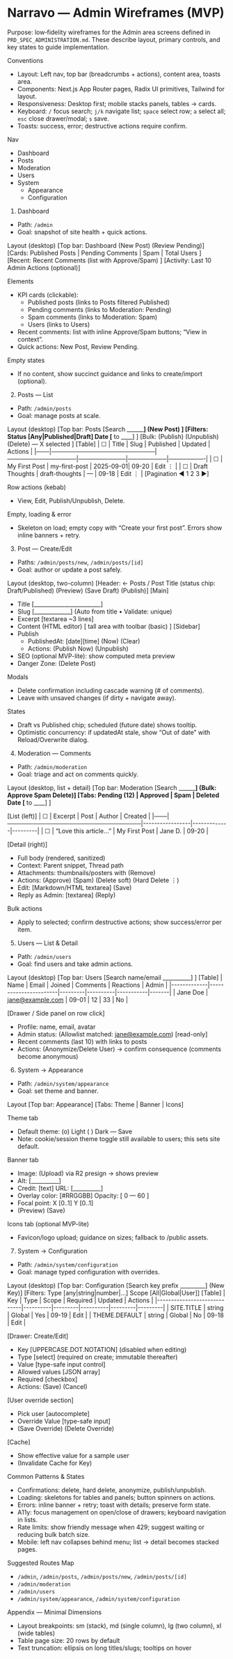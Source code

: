 # Narravo — Admin Wireframes (MVP)

Purpose: low‑fidelity wireframes for the Admin area screens defined in `PRD_SPEC_ADMINISTRATION.md`. These describe layout, primary controls, and key states to guide implementation.

Conventions
- Layout: Left nav, top bar (breadcrumbs + actions), content area, toasts area.
- Components: Next.js App Router pages, Radix UI primitives, Tailwind for layout.
- Responsiveness: Desktop first; mobile stacks panels, tables → cards.
- Keyboard: `/` focus search; `j/k` navigate list; `space` select row; `a` select all; `esc` close drawer/modal; `s` save.
- Toasts: success, error; destructive actions require confirm.

Nav
- Dashboard
- Posts
- Moderation
- Users
- System
  - Appearance
  - Configuration


1) Dashboard
- Path: `/admin`
- Goal: snapshot of site health + quick actions.

Layout (desktop)
[Top bar: Dashboard                                    (New Post) (Review Pending)]
[Cards:  Published Posts | Pending Comments | Spam | Total Users ]
[Recent:  Recent Comments (list with Approve/Spam)                 ]
[Activity: Last 10 Admin Actions (optional)]

Elements
- KPI cards (clickable):
  - Published posts (links to Posts filtered Published)
  - Pending comments (links to Moderation: Pending)
  - Spam comments (links to Moderation: Spam)
  - Users (links to Users)
- Recent comments: list with inline Approve/Spam buttons; “View in context”.
- Quick actions: New Post, Review Pending.

Empty states
- If no content, show succinct guidance and links to create/import (optional).


2) Posts — List
- Path: `/admin/posts`
- Goal: manage posts at scale.

Layout (desktop)
[Top bar: Posts     [Search __________] (New Post)              ]
[Filters: Status [Any|Published|Draft]  Date [____ to ____]     ]
[Bulk: (Publish) (Unpublish) (Delete)  — X selected            ]
[Table]
| ☐ | Title                  | Slug           | Published | Updated | Actions |
|───|────────────────────────|────────────────|───────────|─────────|────────-|
| ☐ | My First Post          | my-first-post  | 2025-09-01| 09-20   | Edit ⋮  |
| ☐ | Draft Thoughts         | draft-thoughts | —         | 09-18   | Edit ⋮  |
[Pagination ◀ 1 2 3 ▶]

Row actions (kebab)
- View, Edit, Publish/Unpublish, Delete.

Empty, loading & error
- Skeleton on load; empty copy with “Create your first post”. Errors show inline banners + retry.


3) Post — Create/Edit
- Paths: `/admin/posts/new`, `/admin/posts/[id]`
- Goal: author or update a post safely.

Layout (desktop, two-column)
[Header: ← Posts / Post Title (status chip: Draft/Published)     (Preview) (Save Draft) (Publish)]
[Main]
- Title [________________________]
- Slug  [_____________]  (Auto from title • Validate: unique)
- Excerpt [textarea ~3 lines]
- Content (HTML editor) [ tall area with toolbar (basic) ]
[Sidebar]
- Publish
  - PublishedAt: [date][time]  (Now) (Clear)
  - Actions: (Publish Now) (Unpublish)
- SEO (optional MVP-lite): show computed meta preview
- Danger Zone: (Delete Post)

Modals
- Delete confirmation including cascade warning (# of comments).
- Leave with unsaved changes (if dirty + navigate away).

States
- Draft vs Published chip; scheduled (future date) shows tooltip.
- Optimistic concurrency: if updatedAt stale, show “Out of date” with Reload/Overwrite dialog.


4) Moderation — Comments
- Path: `/admin/moderation`
- Goal: triage and act on comments quickly.

Layout (desktop, list + detail)
[Top bar: Moderation     [Search __________] (Bulk: Approve Spam Delete)]
[Tabs: Pending (12) | Approved | Spam | Deleted   Date [____ to ____] ]

[List (left)]
| ☐ | Excerpt                       | Post            | Author      | Created |
|───|───────────────────────────────|-----------------|-------------|---------|
| ☐ | “Love this article…”          | My First Post   | Jane D.     | 09-20   |

[Detail (right)]
- Full body (rendered, sanitized)
- Context: Parent snippet, Thread path
- Attachments: thumbnails/posters with (Remove)
- Actions: (Approve) (Spam) (Delete soft) (Hard Delete ⋮)
- Edit: [Markdown/HTML textarea] (Save)
- Reply as Admin: [textarea] (Reply)

Bulk actions
- Apply to selected; confirm destructive actions; show success/error per item.


5) Users — List & Detail
- Path: `/admin/users`
- Goal: find users and take admin actions.

Layout (desktop)
[Top bar: Users     [Search name/email __________]              ]
[Table]
| Name        | Email                 | Joined  | Comments | Reactions | Admin |
|-------------|-----------------------|---------|----------|-----------|-------|
| Jane Doe    | jane@example.com      | 09-01   | 12       | 33        | No    |

[Drawer / Side panel on row click]
- Profile: name, email, avatar
- Admin status: (Allowlist matched: jane@example.com) [read-only]
- Recent comments (last 10) with links to posts
- Actions: (Anonymize/Delete User) → confirm consequence (comments become anonymous)


6) System → Appearance
- Path: `/admin/system/appearance`
- Goal: set theme and banner.

Layout
[Top bar: Appearance]
[Tabs: Theme | Banner | Icons]

Theme tab
- Default theme: (o) Light ( ) Dark  — Save
- Note: cookie/session theme toggle still available to users; this sets site default.

Banner tab
- Image: (Upload) via R2 presign → shows preview
- Alt: [__________]
- Credit: [text]  URL: [__________]
- Overlay color: [#RRGGBB]   Opacity: [ 0 — 60 ]
- Focal point: X [0..1]  Y [0..1]
- (Preview)  (Save)

Icons tab (optional MVP-lite)
- Favicon/logo upload; guidance on sizes; fallback to /public assets.


7) System → Configuration
- Path: `/admin/system/configuration`
- Goal: manage typed configuration with overrides.

Layout (desktop)
[Top bar: Configuration    [Search key prefix _________] (New Key)]
[Filters: Type [any|string|number|…]  Scope [All|Global|User]]
[Table]
| Key                         | Type     | Scope   | Required | Updated | Actions |
|-----------------------------|----------|---------|----------|---------|---------|
| SITE.TITLE                  | string   | Global  | Yes      | 09-19   | Edit    |
| THEME.DEFAULT               | string   | Global  | No       | 09-18   | Edit    |

[Drawer: Create/Edit]
- Key [UPPERCASE.DOT.NOTATION] (disabled when editing)
- Type [select] (required on create; immutable thereafter)
- Value [type-safe input control]
- Allowed values [JSON array]
- Required [checkbox]
- Actions: (Save) (Cancel)

[User override section]
- Pick user [autocomplete]
- Override Value [type-safe input]
- (Save Override) (Delete Override)

[Cache]
- Show effective value for a sample user
- (Invalidate Cache for Key)


Common Patterns & States
- Confirmations: delete, hard delete, anonymize, publish/unpublish.
- Loading: skeletons for tables and panels; button spinners on actions.
- Errors: inline banner + retry; toast with details; preserve form state.
- A11y: focus management on open/close of drawers; keyboard navigation in lists.
- Rate limits: show friendly message when 429; suggest waiting or reducing bulk batch size.
- Mobile: left nav collapses behind menu; list → detail becomes stacked pages.


Suggested Routes Map
- `/admin`, `/admin/posts`, `/admin/posts/new`, `/admin/posts/[id]`
- `/admin/moderation`
- `/admin/users`
- `/admin/system/appearance`, `/admin/system/configuration`


Appendix — Minimal Dimensions
- Layout breakpoints: sm (stack), md (single column), lg (two column), xl (wide tables)
- Table page size: 20 rows by default
- Text truncation: ellipsis on long titles/slugs; tooltips on hover

